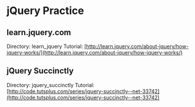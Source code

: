 # jQuery Practice

## learn.jquery.com
Directory: learn_jquery
Tutorial: [http://learn.jquery.com/about-jquery/how-jquery-works/](http://learn.jquery.com/about-jquery/how-jquery-works/)

## jQuery Succinctly
Directory: jquery_succinctly
Tutorial: [http://code.tutsplus.com/series/jquery-succinctly--net-33742](http://code.tutsplus.com/series/jquery-succinctly--net-33742)
